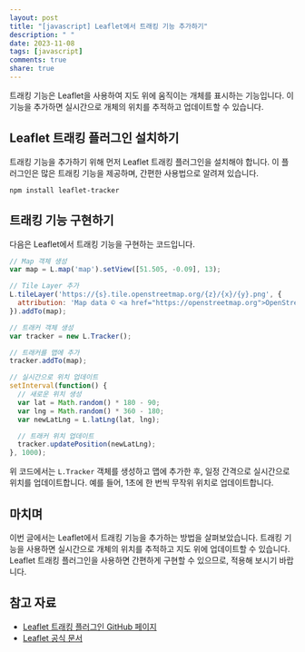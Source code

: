 ```yaml
---
layout: post
title: "[javascript] Leaflet에서 트래킹 기능 추가하기"
description: " "
date: 2023-11-08
tags: [javascript]
comments: true
share: true
---
```


트래킹 기능은 Leaflet을 사용하여 지도 위에 움직이는 개체를 표시하는 기능입니다. 이 기능을 추가하면 실시간으로 개체의 위치를 추적하고 업데이트할 수 있습니다.

## Leaflet 트래킹 플러그인 설치하기

트래킹 기능을 추가하기 위해 먼저 Leaflet 트래킹 플러그인을 설치해야 합니다. 이 플러그인은 많은 트래킹 기능을 제공하며, 간편한 사용법으로 알려져 있습니다.

```
npm install leaflet-tracker
```

## 트래킹 기능 구현하기

다음은 Leaflet에서 트래킹 기능을 구현하는 코드입니다.

```javascript
// Map 객체 생성
var map = L.map('map').setView([51.505, -0.09], 13);

// Tile Layer 추가
L.tileLayer('https://{s}.tile.openstreetmap.org/{z}/{x}/{y}.png', {
  attribution: 'Map data © <a href="https://openstreetmap.org">OpenStreetMap</a> contributors'
}).addTo(map);

// 트래커 객체 생성
var tracker = new L.Tracker();

// 트래커를 맵에 추가
tracker.addTo(map);

// 실시간으로 위치 업데이트
setInterval(function() {
  // 새로운 위치 생성
  var lat = Math.random() * 180 - 90;
  var lng = Math.random() * 360 - 180;
  var newLatLng = L.latLng(lat, lng);

  // 트래커 위치 업데이트
  tracker.updatePosition(newLatLng);
}, 1000);
```

위 코드에서는 `L.Tracker` 객체를 생성하고 맵에 추가한 후, 일정 간격으로 실시간으로 위치를 업데이트합니다. 예를 들어, 1초에 한 번씩 무작위 위치로 업데이트합니다.

## 마치며

이번 글에서는 Leaflet에서 트래킹 기능을 추가하는 방법을 살펴보았습니다. 트래킹 기능을 사용하면 실시간으로 개체의 위치를 추적하고 지도 위에 업데이트할 수 있습니다. Leaflet 트래킹 플러그인을 사용하면 간편하게 구현할 수 있으므로, 적용해 보시기 바랍니다.

## 참고 자료

- [Leaflet 트래킹 플러그인 GitHub 페이지](https://github.com/takisrs/leaflet-tracker)
- [Leaflet 공식 문서](https://leafletjs.com/reference-1.7.1.html)
